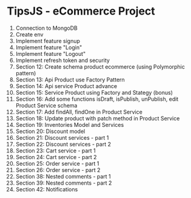 # TipsJS - eCommerce Project
1. Connection to MongoDB
2. Create env
3. Implement feature signup
4. Implement feature "Login"
5. Implement feature "Logout"
6. Implement refresh token and security
7. Section 12: Create schema product ecommerce (using Polymorphic pattern)
8. Section 13: Api Product use Factory Pattern
9. Section 14: Api service Product advance
10. Section 15: Service Product using Factory and Stategy (bonus)
11. Section 16: Add some functions isDraft, isPublish, unPublish, edit Product Service schema
12. Section 17: Add findAll, findOne in Product Service
13. Section 18: Update product with patch method in Product Service
14. Section 19: Inventories Model and Services
15. Section 20: Discount model
16. Section 21: Discount services - part 1
17. Section 22: Discount services - part 2
18. Section 23: Cart service - part 1
19. Section 24: Cart service - part 2
20. Section 25: Order service - part 1
21. Section 26: Order service - part 2
22. Section 38: Nested comments - part 1
23. Section 39: Nested comments - part 2
24. Section 42: Notifications